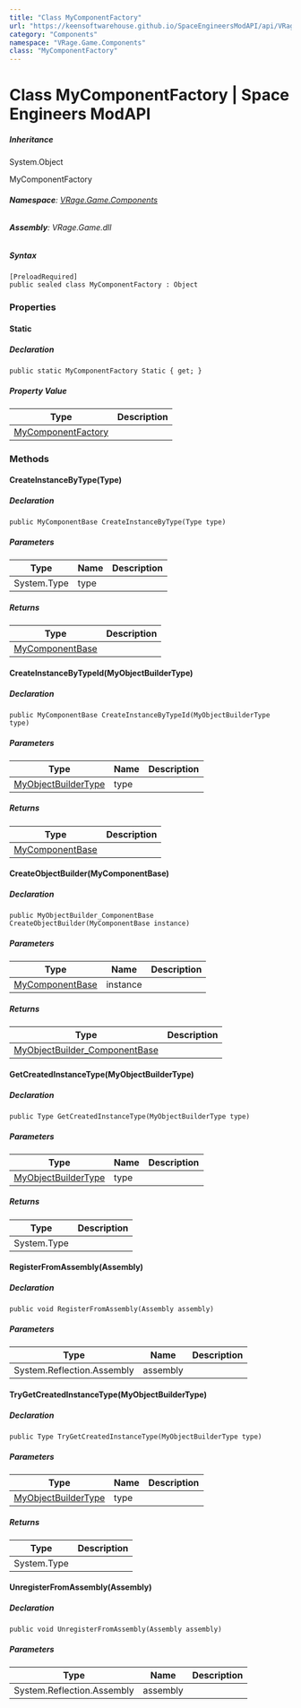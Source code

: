 ```yaml
---
title: "Class MyComponentFactory"
url: "https://keensoftwarehouse.github.io/SpaceEngineersModAPI/api/VRage.Game.Components.MyComponentFactory.html"
category: "Components"
namespace: "VRage.Game.Components"
class: "MyComponentFactory"
---
```


# Class MyComponentFactory | Space Engineers ModAPI

##### Inheritance

System.Object

MyComponentFactory

###### **Namespace**: [VRage.Game.Components](https://keensoftwarehouse.github.io/SpaceEngineersModAPI/api/VRage.Game.Components.html)

###### **Assembly**: VRage.Game.dll

##### Syntax

```
[PreloadRequired]
public sealed class MyComponentFactory : Object
```

### Properties

#### Static

##### Declaration

```
public static MyComponentFactory Static { get; }
```

##### Property Value

| Type | Description |
| --- | --- |
| [MyComponentFactory](https://keensoftwarehouse.github.io/SpaceEngineersModAPI/api/VRage.Game.Components.MyComponentFactory.html) |     |

### Methods

#### CreateInstanceByType(Type)

##### Declaration

```
public MyComponentBase CreateInstanceByType(Type type)
```

##### Parameters

| Type | Name | Description |
| --- | --- | --- |
| System.Type | type |     |

##### Returns

| Type | Description |
| --- | --- |
| [MyComponentBase](https://keensoftwarehouse.github.io/SpaceEngineersModAPI/api/VRage.Game.Components.MyComponentBase.html) |     |

#### CreateInstanceByTypeId(MyObjectBuilderType)

##### Declaration

```
public MyComponentBase CreateInstanceByTypeId(MyObjectBuilderType type)
```

##### Parameters

| Type | Name | Description |
| --- | --- | --- |
| [MyObjectBuilderType](https://keensoftwarehouse.github.io/SpaceEngineersModAPI/api/VRage.ObjectBuilders.MyObjectBuilderType.html) | type |     |

##### Returns

| Type | Description |
| --- | --- |
| [MyComponentBase](https://keensoftwarehouse.github.io/SpaceEngineersModAPI/api/VRage.Game.Components.MyComponentBase.html) |     |

#### CreateObjectBuilder(MyComponentBase)

##### Declaration

```
public MyObjectBuilder_ComponentBase CreateObjectBuilder(MyComponentBase instance)
```

##### Parameters

| Type | Name | Description |
| --- | --- | --- |
| [MyComponentBase](https://keensoftwarehouse.github.io/SpaceEngineersModAPI/api/VRage.Game.Components.MyComponentBase.html) | instance |     |

##### Returns

| Type | Description |
| --- | --- |
| [MyObjectBuilder\_ComponentBase](https://keensoftwarehouse.github.io/SpaceEngineersModAPI/api/VRage.Game.ObjectBuilders.ComponentSystem.MyObjectBuilder_ComponentBase.html) |     |

#### GetCreatedInstanceType(MyObjectBuilderType)

##### Declaration

```
public Type GetCreatedInstanceType(MyObjectBuilderType type)
```

##### Parameters

| Type | Name | Description |
| --- | --- | --- |
| [MyObjectBuilderType](https://keensoftwarehouse.github.io/SpaceEngineersModAPI/api/VRage.ObjectBuilders.MyObjectBuilderType.html) | type |     |

##### Returns

| Type | Description |
| --- | --- |
| System.Type |     |

#### RegisterFromAssembly(Assembly)

##### Declaration

```
public void RegisterFromAssembly(Assembly assembly)
```

##### Parameters

| Type | Name | Description |
| --- | --- | --- |
| System.Reflection.Assembly | assembly |     |

#### TryGetCreatedInstanceType(MyObjectBuilderType)

##### Declaration

```
public Type TryGetCreatedInstanceType(MyObjectBuilderType type)
```

##### Parameters

| Type | Name | Description |
| --- | --- | --- |
| [MyObjectBuilderType](https://keensoftwarehouse.github.io/SpaceEngineersModAPI/api/VRage.ObjectBuilders.MyObjectBuilderType.html) | type |     |

##### Returns

| Type | Description |
| --- | --- |
| System.Type |     |

#### UnregisterFromAssembly(Assembly)

##### Declaration

```
public void UnregisterFromAssembly(Assembly assembly)
```

##### Parameters

| Type | Name | Description |
| --- | --- | --- |
| System.Reflection.Assembly | assembly |     |